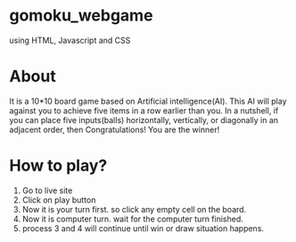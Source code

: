 # gomoku_webgame
using HTML, Javascript and CSS

# About
It is a 10*10 board game based on Artificial intelligence(AI). This AI will play against you to achieve five items in a row earlier than you. In a nutshell, if you can place five inputs(balls) horizontally, vertically, or diagonally in an adjacent order, then Congratulations! You are the winner!

# How to play?
1. Go to live site
2. Click on play button
3. Now it is your turn first. so click any empty cell on the board.
4. Now it is computer turn. wait for the computer turn finished.
5. process 3 and 4 will continue until win or draw situation happens.
